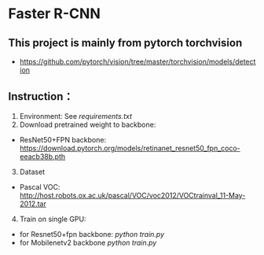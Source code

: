 # Faster R-CNN

## This project is mainly from pytorch torchvision 
* https://github.com/pytorch/vision/tree/master/torchvision/models/detection


## Instruction：
1. Environment: See *requirements.txt*
2. Download pretrained weight to backbone:
  - ResNet50+FPN backbone: https://download.pytorch.org/models/retinanet_resnet50_fpn_coco-eeacb38b.pth
3. Dataset
  - Pascal VOC: http://host.robots.ox.ac.uk/pascal/VOC/voc2012/VOCtrainval_11-May-2012.tar 
4. Train on single GPU:
  - for Resnet50+fpn backbone: *python train.py*
  - for Mobilenetv2 backbone *python train.py*
